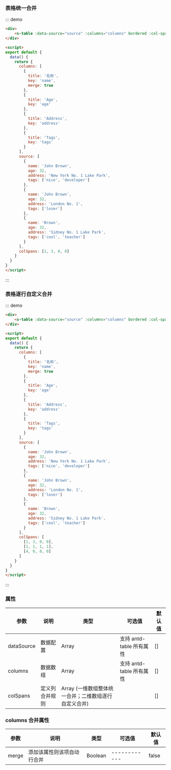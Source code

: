 ### 表格统一合并

::: demo

```html
<div>
	<s-table :data-source="source" :columns="columns" bordered :col-spans="colSpans"> </s-table>
</div>

<script>
export default {
  data() {
    return {
      columns: [
        {
          title: '名称',
          key: 'name',
          merge: true
        },
        {
          title: 'Age',
          key: 'age'
        },
        {
          title: 'Address',
          key: 'address'
        },
        {
          title: 'Tags',
          key: 'tags'
        }
      ],
      source: [
        {
          name: 'John Brown',
          age: 32,
          address: 'New York No. 1 Lake Park',
          tags: ['nice', 'developer']
        },
        {
          name: 'John Brown',
          age: 32,
          address: 'London No. 1',
          tags: ['loser']
        },
        {
          name: 'Brown',
          age: 32,
          address: 'Sidney No. 1 Lake Park',
          tags: ['cool', 'teacher']
        }
      ],
      colSpans: [1, 3, 0, 0]
    }
  }
}
</script>
```

:::

### 表格逐行自定义合并

::: demo

```html
<div>
	<s-table :data-source="source" :columns="columns" bordered :col-spans="colSpans"> </s-table>
</div>

<script>
export default {
  data() {
    return {
      columns: [
        {
          title: '名称',
          key: 'name',
          merge: true
        },
        {
          title: 'Age',
          key: 'age'
        },
        {
          title: 'Address',
          key: 'address'
        },
        {
          title: 'Tags',
          key: 'tags'
        }
      ],
      source: [
        {
          name: 'John Brown',
          age: 32,
          address: 'New York No. 1 Lake Park',
          tags: ['nice', 'developer']
        },
        {
          name: 'John Brown',
          age: 32,
          address: 'London No. 1',
          tags: ['loser']
        },
        {
          name: 'Brown',
          age: 32,
          address: 'Sidney No. 1 Lake Park',
          tags: ['cool', 'teacher']
        }
      ],
      colSpans: [
        [1, 3, 0, 0],
        [1, 1, 1, 1],
        [4, 0, 0, 0]
      ]
    }
  }
}
</script>
```

:::

### 属性

| 参数       | 说明           | 类型                                                 | 可选值                   | 默认值 |
| ---------- | -------------- | ---------------------------------------------------- | ------------------------ | ------ |
| dataSource | 数据配置       | Array                                                | 支持 antd-table 所有属性 | []     |
| columns    | 数据数组       | Array                                                | 支持 antd-table 所有属性 | []     |
| colSpans   | 定义列合并规则 | Array (一维数组整体统一合并；二维数组逐行自定义合并) |                          | []     |

### columns 合并属性

| 参数  | 说明                       | 类型    | 可选值       | 默认值 |
| ----- | -------------------------- | ------- | ------------ | ------ |
| merge | 添加该属性则该项自动行合并 | Boolean | ------------ | false  |
